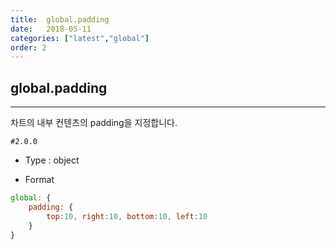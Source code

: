 ```yaml
---
title:  global.padding
date:   2018-05-11
categories: ["latest","global"]
order: 2
---
```


## global.padding
---

차트의 내부 컨텐츠의 padding을 지정합니다.

`#2.0.0`

* Type : object

* Format
```javascript
global: {
	padding: { 
		top:10, right:10, bottom:10, left:10
	}
}
```
